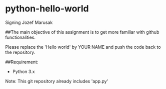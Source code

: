 # python-hello-world
Signing Jozef Marusak 

##The main objective of this assignment is to get more familiar with github functionalities.

Please replace the 'Hello world' by YOUR NAME and push the code back to the repository.

##Requirement:
* Python 3.x


Note: This git repository already includes 'app.py'




